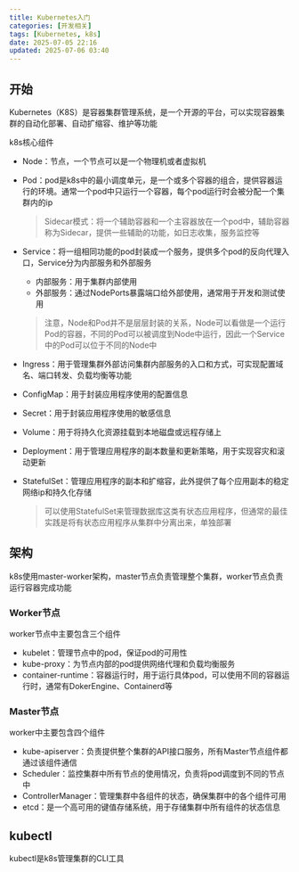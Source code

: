 ```yaml
---
title: Kubernetes入门
categories: [开发相关]
tags: [Kubernetes, k8s]
date: 2025-07-05 22:16
updated: 2025-07-06 03:40
---
```

## 开始

Kubernetes（K8S）是容器集群管理系统，是一个开源的平台，可以实现容器集群的自动化部署、自动扩缩容、维护等功能

k8s核心组件

- Node：节点，一个节点可以是一个物理机或者虚拟机

- Pod：pod是k8s中的最小调度单元，是一个或多个容器的组合，提供容器运行的环境。通常一个pod中只运行一个容器，每个pod运行时会被分配一个集群内的ip

  > Sidecar模式：将一个辅助容器和一个主容器放在一个pod中，辅助容器称为Sidecar，提供一些辅助的功能，如日志收集，服务监控等

- Service：将一组相同功能的pod封装成一个服务，提供多个pod的反向代理入口，Service分为内部服务和外部服务

  - 内部服务：用于集群内部使用
  - 外部服务：通过NodePorts暴露端口给外部使用，通常用于开发和测试使用

  > 注意，Node和Pod并不是层层封装的关系，Node可以看做是一个运行Pod的容器，不同的Pod可以被调度到Node中运行，因此一个Service中的Pod可以位于不同的Node中

- Ingress：用于管理集群外部访问集群内部服务的入口和方式，可实现配置域名、端口转发、负载均衡等功能

- ConfigMap：用于封装应用程序使用的配置信息

- Secret：用于封装应用程序使用的敏感信息

- Volume：用于将持久化资源挂载到本地磁盘或远程存储上

- Deployment：用于管理应用程序的副本数量和更新策略，用于实现容灾和滚动更新

- StatefulSet：管理应用程序的副本和扩缩容，此外提供了每个应用副本的稳定网络ip和持久化存储

  > 可以使用StatefulSet来管理数据库这类有状态应用程序，但通常的最佳实践是将有状态应用程序从集群中分离出来，单独部署

## 架构

k8s使用master-worker架构，master节点负责管理整个集群，worker节点负责运行容器完成功能

### Worker节点

worker节点中主要包含三个组件

- kubelet：管理节点中的pod，保证pod的可用性
- kube-proxy：为节点内部的pod提供网络代理和负载均衡服务
- container-runtime：容器运行时，用于运行具体pod，可以使用不同的容器运行时，通常有DokerEngine、Containerd等

### Master节点

worker中主要包含四个组件

- kube-apiserver：负责提供整个集群的API接口服务，所有Master节点组件都通过该组件通信
- Scheduler：监控集群中所有节点的使用情况，负责将pod调度到不同的节点中
- ControllerManager：管理集群中各组件的状态，确保集群中的各个组件可用
- etcd：是一个高可用的键值存储系统，用于存储集群中所有组件的状态信息

## kubectl

kubectl是k8s管理集群的CLI工具